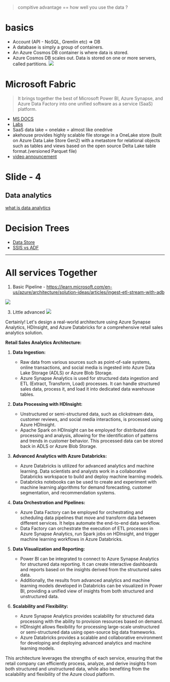 > compitive advantage == how well you use the data ?
# basics
- Account (API - NoSQL, Gremlin etc) => DB
- A database is simply a group of containers.
- An Azure Cosmos DB container is where data is stored.
- Azure Cosmos DB scales out. Data is stored on one or more servers, called partitions.
![](https://learn.microsoft.com/en-us/azure/cosmos-db/media/account-databases-containers-items/cosmos-entities.png)

# Microsoft Fabric
> It brings together the best of Microsoft Power BI, Azure Synapse, and Azure Data Factory into one unified software as a service (SaaS) platform. 
- [MS DOCS](https://learn.microsoft.com/en-us/fabric/get-started/microsoft-fabric-overview)
- [Labs](https://microsoftlearning.github.io/mslearn-fabric/Instructions/Labs/01-lakehouse.html)
- SaaS data lake = onelake = almost like onedrive
- akehouse provides highly scalable file storage in a OneLake store (built on Azure Data Lake Store Gen2) with a metastore for relational objects such as tables and views based on the open source Delta Lake table format.(versioned Parquet file) 
- [video announcement](https://build.microsoft.com/en-US/sessions/852ccf38-b07d-4ddc-a9fe-2e57bdaeb613?source=sessions)

# Slide - 4 
## Data analytics 
[what is data analytics](https://aws.amazon.com/what-is/data-analytics)

# Decision Trees
- [Data Store](https://learn.microsoft.com/en-us/azure/architecture/guide/technology-choices/data-store-decision-tree)
- [SSIS vs ADF](https://learn.microsoft.com/en-us/azure/architecture/data-guide/technology-choices/pipeline-orchestration-data-movement)

------------------------------------------------------

# All services Together
1. Basic Pipeline - https://learn.microsoft.com/en-us/azure/architecture/solution-ideas/articles/ingest-etl-stream-with-adb
   
![](https://learn.microsoft.com/en-us/azure/architecture/solution-ideas/media/ingest-etl-and-stream-processing-with-azure-databricks.svg)

3. Little advanced
![](https://learn.microsoft.com/en-us/azure/architecture/solution-ideas/media/azure-databricks-modern-analytics-architecture.svg)

Certainly! Let's design a real-world architecture using Azure Synapse Analytics, HDInsight, and Azure Databricks for a comprehensive retail sales analytics solution.

**Retail Sales Analytics Architecture:**

1. **Data Ingestion:**
   - Raw data from various sources such as point-of-sale systems, online transactions, and social media is ingested into Azure Data Lake Storage (ADLS) or Azure Blob Storage.
   - Azure Synapse Analytics is used for structured data ingestion and ETL (Extract, Transform, Load) processes. It can handle structured sales data, process it, and load it into dedicated data warehouse tables.

2. **Data Processing with HDInsight:**
   - Unstructured or semi-structured data, such as clickstream data, customer reviews, and social media interactions, is processed using Azure HDInsight.
   - Apache Spark on HDInsight can be employed for distributed data processing and analysis, allowing for the identification of patterns and trends in customer behavior. This processed data can be stored back in ADLS or Azure Blob Storage.

3. **Advanced Analytics with Azure Databricks:**
   - Azure Databricks is utilized for advanced analytics and machine learning. Data scientists and analysts work in a collaborative Databricks workspace to build and deploy machine learning models.
   - Databricks notebooks can be used to create and experiment with machine learning algorithms for demand forecasting, customer segmentation, and recommendation systems.

4. **Data Orchestration and Pipelines:**
   - Azure Data Factory can be employed for orchestrating and scheduling data pipelines that move and transform data between different services. It helps automate the end-to-end data workflow.
   - Data Factory can orchestrate the execution of ETL processes in Azure Synapse Analytics, run Spark jobs on HDInsight, and trigger machine learning workflows in Azure Databricks.

5. **Data Visualization and Reporting:**
   - Power BI can be integrated to connect to Azure Synapse Analytics for structured data reporting. It can create interactive dashboards and reports based on the insights derived from the structured sales data.
   - Additionally, the results from advanced analytics and machine learning models developed in Databricks can be visualized in Power BI, providing a unified view of insights from both structured and unstructured data.

6. **Scalability and Flexibility:**
   - Azure Synapse Analytics provides scalability for structured data processing with the ability to provision resources based on demand.
   - HDInsight allows flexibility for processing large-scale unstructured or semi-structured data using open-source big data frameworks.
   - Azure Databricks provides a scalable and collaborative environment for developing and deploying advanced analytics and machine learning models.

This architecture leverages the strengths of each service, ensuring that the retail company can efficiently process, analyze, and derive insights from both structured and unstructured data, while also benefiting from the scalability and flexibility of the Azure cloud platform.
